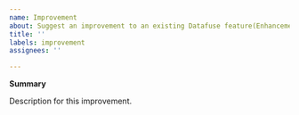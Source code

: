 ```yaml
---
name: Improvement
about: Suggest an improvement to an existing Datafuse feature(Enhancement/Refactor)
title: ''
labels: improvement 
assignees: ''

---
```


**Summary**

Description for this improvement.
